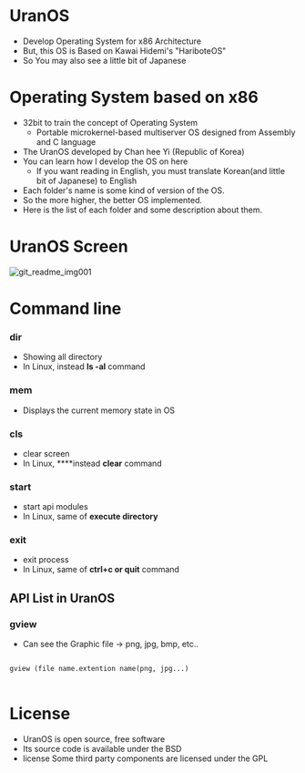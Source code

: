 # UranOS
- Develop Operating System for x86 Architecture
- But, this OS is Based on Kawai Hidemi's "HariboteOS"
- So You may also see a little bit of Japanese
  
# Operating System based on x86
- 32bit to train the concept of Operating System
    - Portable microkernel-based multiserver OS designed from Assembly and C language
- The UranOS developed by Chan hee Yi (Republic of Korea)
- You can learn how I develop the OS on here
    - If you want reading in English, you must translate Korean(and little bit of Japanese) to English
- Each folder's name is some kind of version of the OS.
- So the more higher, the better OS implemented.
- Here is the list of each folder and some description about them.


# UranOS Screen
![git_readme_img001](https://github.com/Ch4nh33/UranOS/assets/78791504/ffca717c-5069-45b3-bfc1-f0203c31aea5)

# Command line 
### dir
- Showing all directory
- In Linux, instead **ls -al** command

### mem
- Displays the current memory state in OS

### cls
- clear screen
- In Linux, ****instead **clear** command
### start
- start api modules
- In Linux, same of **execute directory**
### exit
- exit process
- In Linux, same of **ctrl+c or quit** command

## API List in UranOS

### gview
- Can see the Graphic file → png, jpg, bmp, etc..<br>
<pre>
<code>
gview (file name.extention name(png, jpg...)
</code>
</pre>



# License
- UranOS is open source, free software
- Its source code is available under the BSD
- license Some third party components are licensed under the GPL
